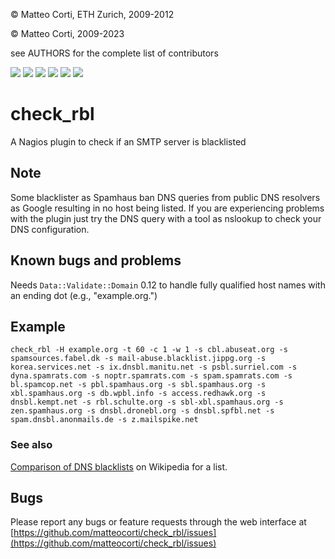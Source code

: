 
 &copy; Matteo Corti, ETH Zurich, 2009-2012

 &copy; Matteo Corti, 2009-2023

  see AUTHORS for the complete list of contributors

![](https://img.shields.io/github/v/release/matteocorti/check_rbl@)&nbsp;![](https://img.shields.io/github/downloads/matteocorti/check_rbl/latest/total)&nbsp;![](https://img.shields.io/github/downloads/matteocorti/check_rbl/total)&nbsp;![](https://img.shields.io/github/license/matteocorti/check_rbl)&nbsp;![](https://img.shields.io/github/stars/matteocorti/check_rbl)&nbsp;![](https://img.shields.io/github/forks/matteocorti/check_rbl)

# check\_rbl

A Nagios plugin to check if an SMTP server is blacklisted

## Note

Some blacklister as Spamhaus ban DNS queries from public DNS
resolvers as Google resulting in no host being listed. If you are
experiencing problems with the plugin just try the DNS query with a
tool as nslookup to check your DNS configuration.

## Known bugs and problems

Needs ```Data::Validate::Domain``` 0.12 to handle fully qualified host names with an ending dot (e.g., "example.org.")

## Example

```
check_rbl -H example.org -t 60 -c 1 -w 1 -s cbl.abuseat.org -s spamsources.fabel.dk -s mail-abuse.blacklist.jippg.org -s korea.services.net -s ix.dnsbl.manitu.net -s psbl.surriel.com -s dyna.spamrats.com -s noptr.spamrats.com -s spam.spamrats.com -s bl.spamcop.net -s pbl.spamhaus.org -s sbl.spamhaus.org -s xbl.spamhaus.org -s db.wpbl.info -s access.redhawk.org -s dnsbl.kempt.net -s rbl.schulte.org -s sbl-xbl.spamhaus.org -s zen.spamhaus.org -s dnsbl.dronebl.org -s dnsbl.spfbl.net -s spam.dnsbl.anonmails.de -s z.mailspike.net
```

### See also

[Comparison of DNS blacklists](https://en.wikipedia.org/wiki/Comparison_of_DNS_blacklists) on Wikipedia for a list.

## Bugs
Please report any bugs or feature requests through the
web interface at [https://github.com/matteocorti/check_rbl/issues](https://github.com/matteocorti/check_rbl/issues)
